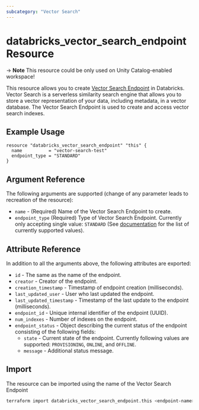 ```yaml
---
subcategory: "Vector Search"
---
```

# databricks_vector_search_endpoint Resource

-> **Note** This resource could be only used on Unity Catalog-enabled workspace!

This resource allows you to create [Vector Search Endpoint](https://docs.databricks.com/en/generative-ai/vector-search.html) in Databricks.  Vector Search is a serverless similarity search engine that allows you to store a vector representation of your data, including metadata, in a vector database.  The Vector Search Endpoint is used to create and access vector search indexes.

## Example Usage

```hcl
resource "databricks_vector_search_endpoint" "this" {
  name          = "vector-search-test"
  endpoint_type = "STANDARD"
}
```

## Argument Reference

The following arguments are supported (change of any parameter leads to recreation of the resource):

* `name` - (Required) Name of the Vector Search Endpoint to create.
* `endpoint_type` (Required) Type of Vector Search Endpoint.  Currently only accepting single value: `STANDARD` (See [documentation](https://docs.databricks.com/api/workspace/vectorsearchendpoints/createendpoint) for the list of currently supported values).

## Attribute Reference

In addition to all the arguments above, the following attributes are exported:

* `id` - The same as the name of the endpoint.
* `creator` - Creator of the endpoint.
* `creation_timestamp` - Timestamp of endpoint creation (milliseconds).
* `last_updated_user` - User who last updated the endpoint.
* `last_updated_timestamp` - Timestamp of the last update to the endpoint (milliseconds).
* `endpoint_id` - Unique internal identifier of the endpoint (UUID).
* `num_indexes` - Number of indexes on the endpoint.
* `endpoint_status` - Object describing the current status of the endpoint consisting of the following fields:
  * `state` - Current state of the endpoint. Currently following values are supported: `PROVISIONING`, `ONLINE`, and `OFFLINE`.
  * `message` - Additional status message.

## Import

The resource can be imported using the name of the Vector Search Endpoint

```bash
terraform import databricks_vector_search_endpoint.this <endpoint-name>
```

